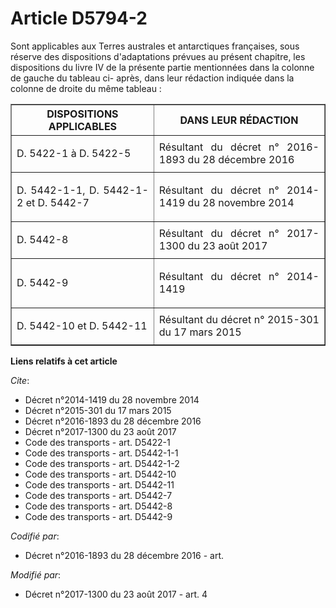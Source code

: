 # Article D5794-2

Sont applicables aux Terres australes et antarctiques françaises, sous réserve des dispositions d'adaptations prévues au
présent chapitre, les dispositions du livre IV de la présente partie mentionnées dans la colonne de gauche du tableau ci-
après, dans leur rédaction indiquée dans la colonne de droite du même tableau : 

<table border="1">
  <tbody>
    <tr>
      <th>DISPOSITIONS APPLICABLES </th>
      <th>DANS LEUR RÉDACTION </th>
    </tr>
    <tr>
      <td align="justify">

D. 5422-1 à D. 5422-5 

</td>
      <td align="justify">Résultant du décret n° 2016-1893 du 28 décembre 2016 
</td>
    </tr>
    <tr>
      <td align="justify">

D. 5442-1-1, D. 5442-1-2 et D. 5442-7 

</td>
      <td align="justify">Résultant du décret n° 2014-1419 du 28 novembre 2014 
</td>
    </tr>
    <tr>
      <td align="justify">

D. 5442-8 

</td>
      <td align="justify">Résultant du décret n° 2017-1300 du 23 août 2017
</td>
    </tr>
    <tr>
      <td align="justify">

D. 5442-9 

</td>
      <td align="justify">

Résultant du décret n° 2014-1419 </td>
    </tr>
    <tr>
      <td align="justify">

D. 5442-10 et D. 5442-11 

</td>
      <td align="justify">Résultant du décret n° 2015-301 du 17 mars 2015
</td>
    </tr>
  </tbody>
</table>

**Liens relatifs à cet article**

_Cite_:

  - Décret n°2014-1419 du 28 novembre 2014
  - Décret n°2015-301 du 17 mars 2015
  - Décret n°2016-1893 du 28 décembre 2016
  - Décret n°2017-1300 du 23 août 2017
  - Code des transports - art. D5422-1
  - Code des transports - art. D5442-1-1
  - Code des transports - art. D5442-1-2
  - Code des transports - art. D5442-10
  - Code des transports - art. D5442-11
  - Code des transports - art. D5442-7
  - Code des transports - art. D5442-8
  - Code des transports - art. D5442-9

_Codifié par_:

  - Décret n°2016-1893 du 28 décembre 2016 - art.

_Modifié par_:

  - Décret n°2017-1300 du 23 août 2017 - art. 4
